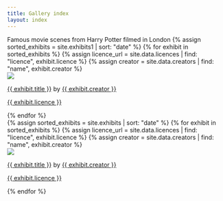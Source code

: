 ```yaml
---
title: Gallery index
layout: index
---
```


<div id = "gallery">
  Famous movie scenes from Harry Potter filmed in London
  {% assign sorted_exhibits = site.exhibits1 | sort: "date" %}
  {% for exhibit in sorted_exhibits %}
    {% assign licence_url = site.data.licences | find: "licence", exhibit.licence %}
    {% assign creator = site.data.creators | find: "name", exhibit.creator %}
    <div class = "grid_cell">
      <a href = "{{ exhibit.url | relative_url }}"><img src="{{ exhibit.image-url }}" class="gallery_thumb"></a>
      <p class = "caption"><a href = "{{ exhibit.url | relative_url }}">{{ exhibit.title }}</a> by <a href = "{{ creator.homepage }}">{{ exhibit.creator }}</a></p>
      <p><a href="{{ licence_url.url }}">{{ exhibit.licence }}</a></p>
    </div>
  {% endfor %}
 <div id = "gallery">
 </div>
  {% assign sorted_exhibits = site.exhibits | sort: "date" %}
  {% for exhibit in sorted_exhibits %}
    {% assign licence_url = site.data.licences | find: "licence", exhibit.licence %}
    {% assign creator = site.data.creators | find: "name", exhibit.creator %}
    <div class = "grid_cell">
      <a href = "{{ exhibit.url | relative_url }}"><img src="{{ exhibit.image-url }}" class="gallery_thumb"></a>
      <p class = "caption"><a href = "{{ exhibit.url | relative_url }}">{{ exhibit.title }}</a> by <a href = "{{ creator.homepage }}">{{ exhibit.creator }}</a></p>
      <p><a href="{{ licence_url.url }}">{{ exhibit.licence }}</a></p>
    </div>
  {% endfor %}
  
</div>
